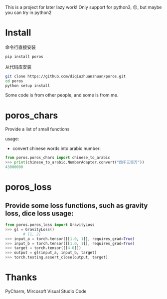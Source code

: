 
This is a project for later lazy work!
Only support for python3, ☹️, but maybe you can try in python2

# Install
命令行直接安装
```bash
pip install poros
```
从代码库安装
```bash
git clone https://github.com/diqiuzhuanzhuan/poros.git
cd poros
python setup install
```


Some code is from other people, and some is from me.

# poros_chars
Provide a list of small functions

usage:
- convert chinese words into arabic number:
```python
from poros.poros_chars import chinese_to_arabic
>>> print(chinese_to_arabic.NumberAdapter.convert("四千三百万"))
43000000

```
# poros_loss
Provide some loss functions, such as gravity loss, dice loss
usage:
- 
```python
from poros.poros_loss import GravityLoss
>>> gl = GravityLoss()
        # [1, 2]
>>> input_a = torch.tensor([[1.0, 1]], requires_grad=True)
>>> input_b = torch.tensor([[1.0, 1]], requires_grad=True)
>>> target = torch.tensor([[4.0]])
>>> output = gl(input_a, input_b, target)
>>> torch.testing.assert_close(output, target)
```

# Thanks
PyCharm, Mircosoft Visual Studio Code